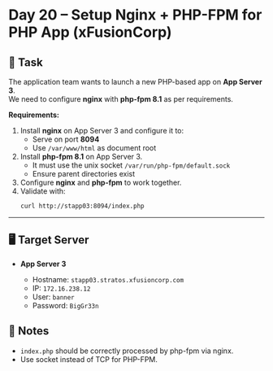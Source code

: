 # Day 20 – Setup Nginx + PHP-FPM for PHP App (xFusionCorp)

## 🔧 Task

The application team wants to launch a new PHP-based app on **App Server 3**.  
We need to configure **nginx** with **php-fpm 8.1** as per requirements.

**Requirements:**

1. Install **nginx** on App Server 3 and configure it to:
   - Serve on port **8094**
   - Use `/var/www/html` as document root
2. Install **php-fpm 8.1** on App Server 3.
   - It must use the unix socket `/var/run/php-fpm/default.sock`
   - Ensure parent directories exist
3. Configure **nginx** and **php-fpm** to work together.
4. Validate with:
   ```bash
   curl http://stapp03:8094/index.php
   ```

---

## 🖥️ Target Server

- **App Server 3**

  - Hostname: `stapp03.stratos.xfusioncorp.com`
  - IP: `172.16.238.12`
  - User: `banner`
  - Password: `BigGr33n`

## 📌 Notes

- `index.php` should be correctly processed by php-fpm via nginx.
- Use socket instead of TCP for PHP-FPM.
